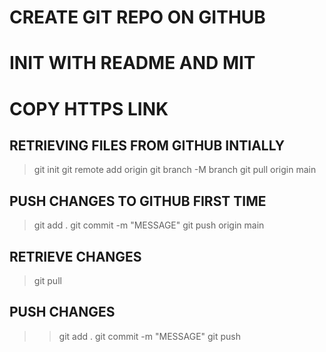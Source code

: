 
# CREATE GIT REPO ON GITHUB
# INIT WITH README AND MIT
# COPY HTTPS LINK

## RETRIEVING FILES FROM GITHUB INTIALLY ##
> git init
> git remote add origin <LINK>
> git branch -M branch
> git pull origin main

## PUSH CHANGES TO GITHUB FIRST TIME ##
> git add .
> git commit -m "MESSAGE"
> git push origin main

## RETRIEVE CHANGES ##
> git pull

## PUSH CHANGES ##
>> git add .
> git commit -m "MESSAGE"
> git push
